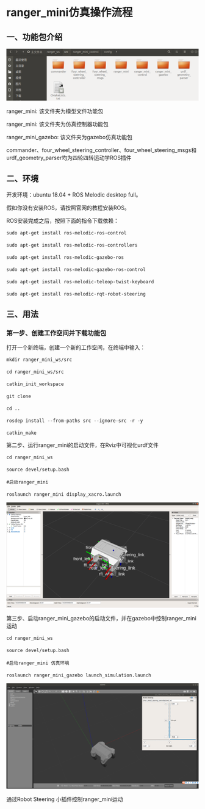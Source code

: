 # ranger_mini仿真操作流程

## 一、功能包介绍

![说明文字](image/jieshao.png) 

ranger_mini: 该文件夹为模型文件功能包

ranger_mini: 该文件夹为仿真控制器功能包

ranger_mini_gazebo: 该文件夹为gazebo仿真功能包

commander、four_wheel_steering_controller、four_wheel_steering_msgs和urdf_geometry_parser均为四轮四转运动学ROS插件

## 二、环境

开发环境：ubuntu 18.04 + ROS Melodic desktop full。

假如你没有安装ROS，请按照官网的教程安装ROS。

ROS安装完成之后，按照下面的指令下载依赖：

```
sudo apt-get install ros-melodic-ros-control

sudo apt-get install ros-melodic-ros-controllers

sudo apt-get install ros-melodic-gazebo-ros

sudo apt-get install ros-melodic-gazebo-ros-control

sudo apt-get install ros-melodic-teleop-twist-keyboard

sudo apt-get install ros-melodic-rqt-robot-steering 
```

## 三、用法

### 第一步、创建工作空间并下载功能包

打开一个新终端，创建一个新的工作空间，在终端中输入：

```
mkdir ranger_mini_ws/src

cd ranger_mini_ws/src

catkin_init_workspace

git clone 

cd ..

rosdep install --from-paths src --ignore-src -r -y  

catkin_make
```

第二步、运行ranger_mini的启动文件，在Rviz中可视化urdf文件

```
cd ranger_mini_ws

source devel/setup.bash

#启动ranger_mini

roslaunch ranger_mini display_xacro.launch 
```

![说明文字](image/rviz.png)

第三步、启动ranger_mini_gazebo的启动文件，并在gazebo中控制ranger_mini运动

```
cd ranger_mini_ws

source devel/setup.bash

#启动ranger_mini 仿真环境

roslaunch ranger_mini_gazebo launch_simulation.launch
```

![说明文字](image/gazebo.png) 

通过Robot Steering 小插件控制ranger_mini运动

 

